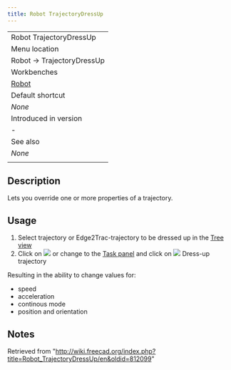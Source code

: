 ```yaml
---
title: Robot TrajectoryDressUp
---
```


|                                             |
| ------------------------------------------- |
| Robot TrajectoryDressUp                     |
| Menu location                               |
| Robot → TrajectoryDressUp                   |
| Workbenches                                 |
| [Robot](/Robot_Workbench "Robot Workbench") |
| Default shortcut                            |
| _None_                                      |
| Introduced in version                       |
| -                                           |
| See also                                    |
| _None_                                      |
|                                             |

## Description

Lets you override one or more properties of a trajectory.

## Usage

1. Select trajectory or Edge2Trac-trajectory to be dressed up in the [Tree view](/Tree_view "Tree view")
2. Click on ![](/images/Robot_TrajectoryDressUp.svg) or change to the [Task panel](/Task_panel "Task panel") and click on ![](/images/Robot_TrajectoryDressUp.svg) Dress-up trajectory

Resulting in the ability to change values for:

- speed
- acceleration
- continous mode
- position and orientation

## Notes

Retrieved from "<http://wiki.freecad.org/index.php?title=Robot_TrajectoryDressUp/en&oldid=812099>"
